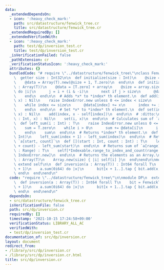 ```yaml
---
data:
  _extendedDependsOn:
  - icon: ':heavy_check_mark:'
    path: src/datastructure/fenwick_tree.cr
    title: src/datastructure/fenwick_tree.cr
  _extendedRequiredBy: []
  _extendedVerifiedWith:
  - icon: ':heavy_check_mark:'
    path: test/dp/inversion_test.cr
    title: test/dp/inversion_test.cr
  _isVerificationFailed: false
  _pathExtension: cr
  _verificationStatusIcon: ':heavy_check_mark:'
  attributes: {}
  bundledCode: "# require \"../datastructure/fenwick_tree\"\nclass FenwickTree(T)\n\
    \  getter size : Int32\n\n  def initialize(size : Int)\n    @size = size.to_i\n\
    \    @data = Array(T).new(@size + 1, T.zero)\n  end\n\n  def initialize(array\
    \ : Array(T))\n    @data = [T.zero] + array\n    @size = array.size\n    (1...size).each\
    \ do |i|\n      j = i + (i & -i)\n      next if j > size\n      @data[j] += @data[i]\n\
    \    end\n  end\n\n  # Adds *x* to *index* th element.\n  def add(index : Int,\
    \ x) : Nil\n    raise IndexError.new unless 0 <= index < size\n    index += 1\n\
    \    while index <= size\n      @data[index] += x\n      index += index & -index\n\
    \    end\n  end\n\n  # Set *x* to *index* th element.\n  def set(index : Int,\
    \ x) : Nil\n    add(index, x - self[index])\n  end\n\n  # :ditto:\n  def []=(i\
    \ : Int, x) : Nil\n    set(i, x)\n  end\n\n  # Culculates sum of `a[0...i]`.\n\
    \  def left_sum(i : Int) : T\n    raise IndexError.new unless 0 <= i <= size\n\
    \    sum = T.zero\n    while i > 0\n      sum += @data[i]\n      i -= i & -i\n\
    \    end\n    sum\n  end\n\n  # Returns *index* th element.\n  def [](index :\
    \ Int)\n    left_sum(index + 1) - left_sum(index)\n  end\n\n  # Returns sum of\
    \ `a[start, count]`\n  def [](start : Int, count : Int) : T\n    left_sum(start\
    \ + count) - left_sum(start)\n  end\n\n  # Returns sum of `a[range]`\n  def [](range\
    \ : Range) : T\n    self[*Indexable.range_to_index_and_count(range, size) || raise\
    \ IndexError.new]\n  end\n\n  # Returns the elements as an Array.\n  def to_a\
    \ : Array(T)\n    Array.new(size) { |i| self[i] }\n  end\nend\n\nmodule DP\n \
    \ extend self\n\n  def inversion(a : Array(T)) : Int64 forall T\n    bit = FenwickTree(Int32).new(a.max\
    \ + 1)\n    a.sum(0i64) do |x|\n      bit[x + 1..].tap { bit.add(x, 1) }\n   \
    \ end\n  end\nend\n"
  code: "require \"../datastructure/fenwick_tree\"\n\nmodule DP\n  extend self\n\n\
    \  def inversion(a : Array(T)) : Int64 forall T\n    bit = FenwickTree(Int32).new(a.max\
    \ + 1)\n    a.sum(0i64) do |x|\n      bit[x + 1..].tap { bit.add(x, 1) }\n   \
    \ end\n  end\nend\n"
  dependsOn:
  - src/datastructure/fenwick_tree.cr
  isVerificationFile: false
  path: src/dp/inversion.cr
  requiredBy: []
  timestamp: '2021-10-15 17:24:58+09:00'
  verificationStatus: LIBRARY_ALL_AC
  verifiedWith:
  - test/dp/inversion_test.cr
documentation_of: src/dp/inversion.cr
layout: document
redirect_from:
- /library/src/dp/inversion.cr
- /library/src/dp/inversion.cr.html
title: src/dp/inversion.cr
---
```

